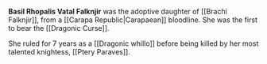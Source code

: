 **Basil Rhopalis Vatal Falknjir** was the adoptive daughter of [[Brachi Falknjir]], from a [[Carapa Republic|Carapaean]] bloodline. She was the first to bear the [[Dragonic Curse]].

She ruled for 7 years as a [[Dragonic whillo]] before being killed by her most talented knightess, [[Ptery Paraves]].